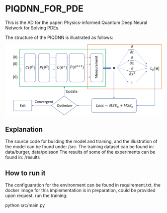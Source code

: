 # PIQDNN_FOR_PDE

This is the AD for the paper: Physics-informed Quantum Deep Neural Network for Solving PDEs. 

The structure of the PIQDNN is illustrated as follows:

![image info](./src/PIDNNModel.png)

## Explanation
The source code for building the model and training, and the illustration of the model can be found unde: /src. 
The training dataset can be found in: data/burger, data/poisson
The results of some of the experiments can be found in: /results


## How to run it
The configuaration for the environment can be found in requirement.txt, the docker image for this implementation is in preparation, could be provided upon request.
run the training:

python src/main.py




